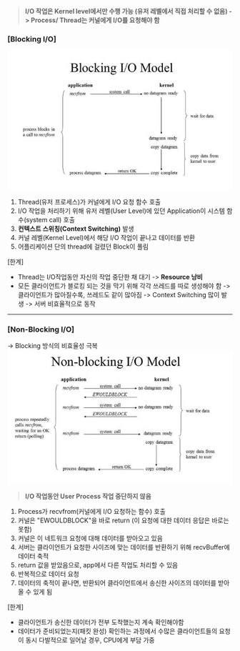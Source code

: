 > **I/O 작업은 Kernel level에서만 수행 가능 (유저 레벨에서 직접 처리할 수 없음) -> Process/ Thread는 커널에게 I/O를 요청해야 함**

### [Blocking I/O]

![Alt text](image-20.png)

1. Thread(유저 프로세스)가 커널에게 I/O 요청 함수 호출
2. I/O 작업을 처리하기 위해 유저 레벨(User Level)에 있던 Application이 시스템 함수(system call) 호출
3. **컨텍스트 스위칭(Context Switching)** 발생
4. 커널 레벨(Kernel Level)에서 해당 I/O 작업이 끝나고 데이터를 반환
5. 어플리케이션 단의 thread에 걸렸던 Block이 풀림

[한계]

- Thread는 I/O작업동안 자신의 작업 중단한 채 대기 -> **Resource 낭비**
- 모든 클라이언트가 블로킹 되는 것을 막기 위해 각각 쓰레드를 따로 생성해야 함 -> 클라이언트가 많아질수록, 쓰레드도 같이 많아짐
  -> Context Switching 많이 발생 -> 서버 비효율적으로 동작

---

### [Non-Blocking I/O]

-> Blocking 방식의 비효율성 극복
![Alt text](image-21.png)

> **I/O 작업동안 User Process 작업 중단하지 않음**

1. Process가 recvfrom(커널에게 I/O 요청하는 함수) 호출
2. 커널은 "EWOULDBLOCK"을 바로 return (이 요청에 대한 데이터 응답은 바로는 못함)
3. 커널은 이 네트워크 요청에 대해 데이터를 받아오고 있음
4. 서버는 클라이언트가 요청한 사이즈에 맞는 데이터를 반환하기 위해 recvBuffer에 데이터 축적
5. return 값을 받았음으로, app에서 다른 작업도 처리할 수 있음
6. 반복적으로 데이터 요청
7. 데이터의 축적이 끝나면, 반환되어 클라이언트에서 송신한 사이즈의 데이터를 받아올 수 있게 됨

[한계]

- 클라이언트가 송신한 데이터가 전부 도착했는지 계속 확인해야함
- 데이터가 준비되었는지(패킷 완성) 확인하는 과정에서 수많은 클라이언트들의 요청이 동시 다발적으로 일어날 경우,
  CPU에게 부담 가중
